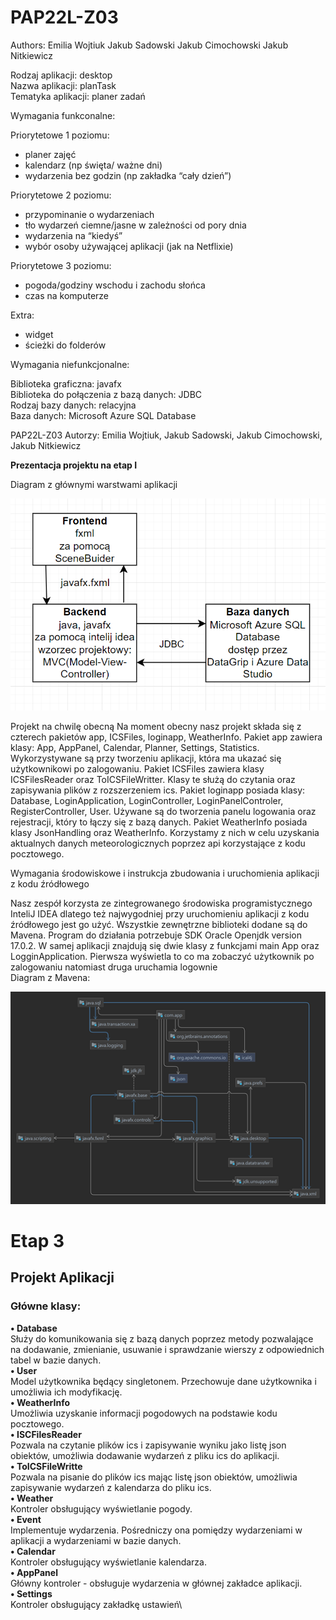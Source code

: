 # PAP22L-Z03
Authors:
Emilia Wojtiuk
Jakub Sadowski
Jakub Cimochowski
Jakub Nitkiewicz

Rodzaj aplikacji: desktop    
Nazwa aplikacji: planTask   
Tematyka aplikacji: planer zadań    

Wymagania funkconalne:

Priorytetowe 1 poziomu:
- planer zajęć 
- kalendarz (np święta/ ważne dni)
- wydarzenia bez godzin (np zakładka “cały dzień”)

Priorytetowe 2 poziomu:
- przypominanie o wydarzeniach
- tło wydarzeń ciemne/jasne w zależności od pory dnia
- wydarzenia na “kiedyś”
- wybór osoby używającej aplikacji (jak na Netflixie)

Priorytetowe 3 poziomu:
- pogoda/godziny wschodu i zachodu słońca
- czas na komputerze 

Extra:
- widget
- ścieżki do folderów

Wymagania niefunkcjonalne:

Biblioteka graficzna: javafx    
Biblioteka do połączenia z bazą danych: JDBC    
Rodzaj bazy danych: relacyjna   
Baza danych: Microsoft Azure SQL Database   

PAP22L-Z03
Autorzy: Emilia Wojtiuk, Jakub Sadowski, Jakub Cimochowski, Jakub Nitkiewicz

**Prezentacja projektu na etap I**

Diagram z głównymi warstwami aplikacji

![](diagram.png)

Projekt na chwilę obecną
Na moment obecny nasz projekt składa się z czterech pakietów app, ICSFiles, loginapp, WeatherInfo. Pakiet app zawiera klasy: App, AppPanel, Calendar, Planner, Settings, Statistics. Wykorzystywane są przy tworzeniu aplikacji, która ma ukazać się użytkownikowi po zalogowaniu. Pakiet ICSFiles zawiera klasy ICSFilesReader oraz ToICSFileWritter. Klasy te służą do czytania oraz zapisywania plików z rozszerzeniem ics. Pakiet loginapp posiada klasy: Database, LoginApplication, LoginController, LoginPanelControler, RegisterController, User. Używane są do tworzenia panelu logowania oraz rejestracji, który to łączy się z bazą danych. Pakiet WeatherInfo posiada klasy JsonHandling oraz WeatherInfo. Korzystamy z nich w celu uzyskania aktualnych danych meteorologicznych poprzez api korzystające z kodu pocztowego. 


Wymagania środowiskowe i instrukcja zbudowania i uruchomienia aplikacji z kodu źródłowego

Nasz zespół korzysta ze zintegrowanego środowiska programistycznego InteliJ IDEA dlatego też najwygodniej przy uruchomieniu aplikacji z kodu źródłowego jest go użyć. Wszystkie zewnętrzne biblioteki dodane są do Mavena. Program do działania potrzebuje SDK Oracle Openjdk version 17.0.2. W samej aplikacji znajdują się dwie klasy z funkcjami main App oraz LogginApplication. Pierwsza wyświetla to co ma zobaczyć użytkownik po zalogowaniu natomiast druga uruchamia logownie\
Diagram z Mavena:

 ![](mavenDiagram.png)


# Etap 3
 
## Projekt Aplikacji

### Główne klasy:
**•	Database**\
Służy do komunikowania się z bazą danych poprzez metody pozwalające na dodawanie, zmienianie, usuwanie i sprawdzanie wierszy z odpowiednich tabel w bazie danych.\
**•	User**\
Model użytkownika będący singletonem. Przechowuje dane użytkownika i umożliwia ich modyfikację.\
**•	WeatherInfo**\
Umożliwia uzyskanie informacji pogodowych na podstawie kodu pocztowego.\
**•	ISCFilesReader**\
Pozwala na czytanie plików ics i zapisywanie wyniku jako listę json obiektów, umożliwia dodawanie wydarzeń z pliku ics do aplikacji.\
**•	ToICSFileWritte**\
Pozwala na pisanie do plików ics mając listę json obiektów, umożliwia zapisywanie wydarzeń z kalendarza do pliku ics.\
**•	Weather**\
Kontroler obsługujący wyświetlanie pogody.\
**•	Event**\
Implementuje wydarzenia. Pośredniczy ona pomiędzy wydarzeniami w aplikacji a wydarzeniami w bazie danych.\
**•	Calendar**\
Kontroler obsługujący wyświetlanie kalendarza.\
**•	AppPanel**\
Główny kontroler - obsługuje wydarzenia w głównej zakładce aplikacji.\
**•	Settings**\
Kontroler obsługujący zakładkę ustawień\

